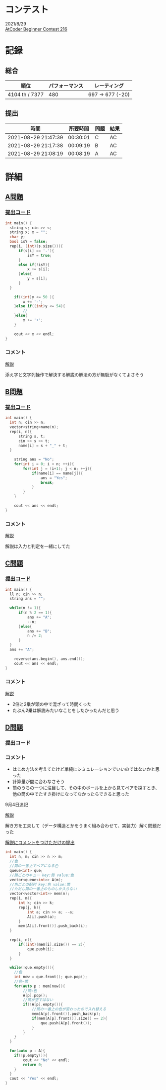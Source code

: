 # コンテスト
2021/8/29<br>
[AtCoder Beginner Contest 216](https://atcoder.jp/contests/abc216)

# 記録
## 総合
|  順位  |  パフォーマンス  | レーティング |
| ---- | ---- | ---- |
|  4104 th / 7377  | 480 | 697 → 677 (-20) |

## 提出
|  時間  |  所要時間  |  問題  | 結果 |
| ---- | ---- | ---- | ---- |
| 2021-08-29 21:47:39 | 00:30:01 | C | AC |
| 2021-08-29 21:17:38 | 00:09:19 | B | AC |
| 2021-08-29 21:08:19 | 00:08:19 | A | AC |


# 詳細
## [A問題](https://atcoder.jp/contests/abc216/tasks/abc216_a)
### [提出コード](https://atcoder.jp/contests/abc216/submissions/25411428)
```c++
int main() {
  string s; cin >> s;
  string x; x = "";
  char y;
  bool isY = false;
  rep(i, (int)(s.size())){
	  if(s[i] == '.'){
		  isY = true;
	  }
	  else if(!isY){
		  x += s[i];
	  }else{
		  y = s[i];
	  }
  }  
 
	if((int)y <= 50 ){
		x += '-';
	}else if((int)y <= 54){
		//
	}else{
		x += '+';
	}
 
    cout << x << endl;
}
```

### コメント
[解説](https://atcoder.jp/contests/abc216/editorial/2467)

添え字と文字列操作で解決する解説の解法の方が無駄がなくてよさそう


## [B問題](https://atcoder.jp/contests/abc216/tasks/abc216_b)
### [提出コード](https://atcoder.jp/contests/abc216/submissions/25419036)
```c++
int main() {
  int n; cin >> n;
  vector<string>name(n);
  rep(i, n){
	  string s, t;
	  cin >> s >> t;
	  name[i] = s + "_" + t;
  }
 
	string ans = "No";
	for(int i = 0; i < n; ++i){
		for(int j = (i+1); j < n; ++j){
			if(name[i] == name[j]){
				ans = "Yes";
				break;
			}
		}
	}
 
    cout << ans << endl;
}
```

### コメント
[解説](https://atcoder.jp/contests/abc216/editorial/2558)

解説は入力と判定を一緒にしてた


## [C問題](https://atcoder.jp/contests/abc216/tasks/abc216_c)
### [提出コード](https://atcoder.jp/contests/abc216/submissions/25431766)
```c++
int main() {
  ll n; cin >> n;
  string ans = "";
 
  while(n != 1){
	  if(n % 2 == 1){
		  ans += "A";
		  --n;
	  }else{
		  ans += "B";
		  n /= 2;
	  }
  }
  ans += "A";
 
	reverse(ans.begin(), ans.end());
    cout << ans << endl;
}
```

### コメント
[解説](https://atcoder.jp/contests/abc216/editorial/2468)

* 2倍と2乗が頭の中で混ざって時間くった
* たぶん2乗は解説みたいなことをしたかったんだと思う


## [D問題](https://atcoder.jp/contests/abc216/tasks/abc216_d)
### 提出コード

### コメント

* はじめ方法を考えてたけど単純にシミュレーションでいいのではないかと思った
* 計算量が間に合わなさそう
* 筒のうちの一つに注目して、その中のボールを上から見てペアを探すとき、他の筒の中でたすき掛けになってなかったらできると思った

9月4日追記

[解説](https://atcoder.jp/contests/abc216/editorial/2559)

解き方を工夫して（データ構造とかをうまく組み合わせて、実装力）解く問題だった

[解説にコメントをつけただけの提出](https://atcoder.jp/contests/abc216/submissions/25544472)

```c++
int main() {
  int n, m; cin >> n >> m;
  //色
  //筒の一番上でペアになる色
  queue<int> que;
  //筒ごとのキュー key:筒 value:色
  vector<queue<int>> A(m);
  //色ごとの配列 key:色 value:筒
  //ただし筒の一番上のものしか入らない
  vector<vector<int>> mem(n);
  rep(i, m){
	  int k; cin >> k;
	  rep(j, k){
		  int a; cin >> a; --a;
		  A[i].push(a);
	  }
	  mem[A[i].front()].push_back(i);
  }
 
  rep(i, n){
	  if((int)(mem[i].size()) == 2){
		  que.push(i);
	  }
  }
 
  while(!que.empty()){
	//色
    int now = que.front(); que.pop();
	//色→筒
	for(auto p : mem[now]){
		//筒→色
		A[p].pop();
		//筒が空ではない
		if(!A[p].empty()){
			//筒の一番上の色が変わったので入れ替える
			mem[A[p].front()].push_back(p);
			if(mem[A[p].front()].size() == 2){
				que.push(A[p].front());
			}
		}
	}
  }
 
  for(auto p : A){
    if(!p.empty()){
		cout << "No" << endl;
		return 0;
	}
  }
  cout << "Yes" << endl;
}
```

